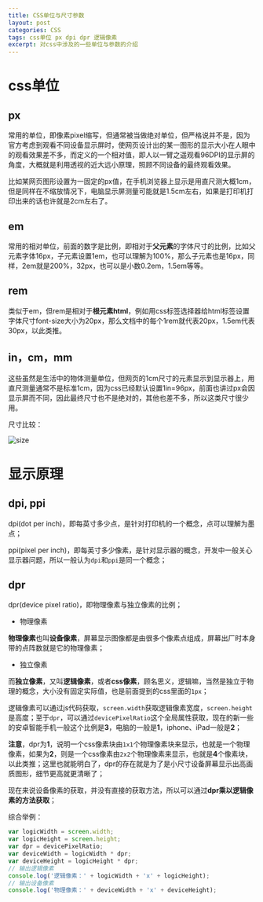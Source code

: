 ```yaml
---
title: CSS单位与尺寸参数
layout: post
categories: CSS
tags: css单位 px dpi dpr 逻辑像素
excerpt: 对css中涉及的一些单位与参数的介绍
---
```

# css单位

## px
常用的单位，即像素pixel缩写，但通常被当做绝对单位，但严格说并不是，因为官方考虑到观看不同设备显示屏时，使网页设计出的某一图形的显示大小在人眼中的观看效果差不多，而定义的一个相对值，即人以一臂之遥观看96DPI的显示屏的角度，大概就是利用透视的近大远小原理，照顾不同设备的最终观看效果。

比如某网页图形设置为一固定的px值，在手机浏览器上显示是用直尺测大概1cm，但是同样在不缩放情况下，电脑显示屏测量可能就是1.5cm左右，如果是打印机打印出来的话也许就是2cm左右了。

## em
常用的相对单位，前面的数字是比例，即相对于**父元素**的字体尺寸的比例，比如父元素字体16px，子元素设置1em，也可以理解为100%，那么子元素也是16px，同样，2em就是200%，32px，也可以是小数0.2em，1.5em等等。

## rem
类似于em，但rem是相对于**根元素html**，例如用css标签选择器给html标签设置字体尺寸font-size大小为20px，那么文档中的每个1rem就代表20px，1.5em代表30px，以此类推。

## in，cm，mm
这些虽然是生活中的物体测量单位，但网页的1cm尺寸的元素显示到显示器上，用直尺测量通常不是标准1cm，因为css已经默认设置1in=96px，前面也讲过px会因显示屏而不同，因此最终尺寸也不是绝对的，其他也差不多，所以这类尺寸很少用。

尺寸比较：

![size](https://i.loli.net/2019/01/26/5c4c2fdf10206.png)

# 显示原理

## dpi, ppi
dpi(dot per inch)，即每英寸多少点，是针对打印机的一个概念，点可以理解为墨点；

ppi(pixel per inch)，即每英寸多少像素，是针对显示器的概念，开发中一般关心显示器问题，所以一般认为`dpi`和`ppi`是同一个概念；

## dpr
dpr(device pixel ratio)，即物理像素与独立像素的比例；

- 物理像素

**物理像素**也叫**设备像素**，屏幕显示图像都是由很多个像素点组成，屏幕出厂时本身带的点阵数就是它的物理像素；

- 独立像素

而**独立像素**，又叫**逻辑像素**，或者**css像素**，顾名思义，逻辑嘛，当然是独立于物理的概念，大小没有固定实际值，也是前面提到的css里面的`1px`；

逻辑像素可以通过js代码获取，`screen.width`获取逻辑像素宽度，`screen.height`是高度；至于`dpr`，可以通过`devicePixelRatio`这个全局属性获取，现在的新一些的安卓智能手机一般这个比例是**3**，电脑的一般是**1**，iphone、iPad一般是**2**；

**注意**，dpr为**1**，说明一个css像素块由`1x1`个物理像素块来显示，也就是一个物理像素，如果为**2**，则是一个css像素由`2x2`个物理像素来显示，也就是**4**个像素块，以此类推；这里也就能明白了，dpr的存在就是为了是小尺寸设备屏幕显示出高画质图形，细节更高就更清晰了；

现在来说设备像素的获取，并没有直接的获取方法，所以可以通过**dpr乘以逻辑像素的方法获取**；

综合举例：
```js
var logicWidth = screen.width;
var logicHeight = screen.height;
var dpr = devicePixelRatio;
var deviceWidth = logicWidth * dpr;
var deviceHeight = logicHeight * dpr;
// 输出逻辑像素
console.log('逻辑像素：' + logicWidth + 'x' + logicHeight);
// 输出设备像素
console.log('物理像素：' + deviceWidth + 'x' + deviceHeight);
```